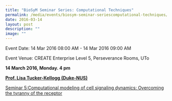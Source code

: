```yaml
---
title: "BioSyM Seminar Series: Computational Techniques"
permalink: /media/events/biosym-seminar-seriescomputational-techniques/
date: 2016-03-14
layout: post
description: ""
image: ""
---
```


Event Date: 14 Mar 2016 08:00 AM - 14 Mar 2016 09:00 AM

Event Venue: CREATE Enterprise Level 5, Perseverance Rooms, UTo

**14 March 2016, Monday. 4 pm**

[](http://web.mit.edu/smart/research/biosym/Dr%20Liu%20Xiaogang-7March2016.pdf)**[Prof. Lisa Tucker-Kellogg (Duke-NUS)](http://web.mit.edu/smart/research/biosym/Lisa%20Tucker-Kellogg%20Seminar%2014%20Mar%202016.pdf)**

[Seminar 5:](http://web.mit.edu/smart/research/biosym/Lisa%20Tucker-Kellogg%20Seminar%2014%20Mar%202016.pdf)[Computational modeling of cell signaling dynamics: Overcoming the tyranny of the receptor](http://web.mit.edu/smart/research/biosym/Lisa%20Tucker-Kellogg%20Seminar%2014%20Mar%202016.pdf)